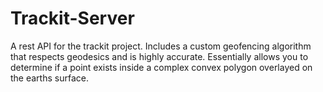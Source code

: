 # Trackit-Server
A rest API for the trackit project.  Includes a custom geofencing algorithm that respects geodesics and is highly accurate.  Essentially allows you to determine if a point exists inside a complex convex polygon overlayed on the earths surface.
